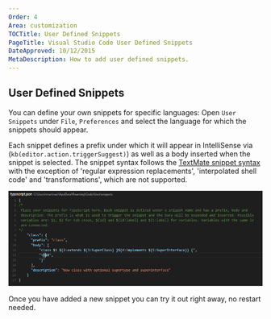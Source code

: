 ```yaml
---
Order: 4
Area: customization
TOCTitle: User Defined Snippets
PageTitle: Visual Studio Code User Defined Snippets
DateApproved: 10/12/2015
MetaDescription: How to add user defined snippets.
---
```


## User Defined Snippets
You can define your own snippets for specific languages: Open `User Snippets` under `File`, `Preferences` and select the language for which the snippets should appear.

Each snippet defines a prefix under which it will appear in IntelliSense via (`kb(editor.action.triggerSuggest)`) as well as a body inserted when the snippet is selected. The snippet syntax follows the [TextMate snippet syntax](https://manual.macromates.com/en/snippets) with the exception of 'regular expression replacements', 'interpolated shell code' and 'transformations', which are not supported.

![User Snippets](images/userdefinedsnippets/usersnippets.png)

Once you have added a new snippet you can try it out right away, no restart needed.